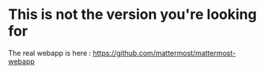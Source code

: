 # This is not the version you're looking for

The real webapp is here : https://github.com/mattermost/mattermost-webapp
